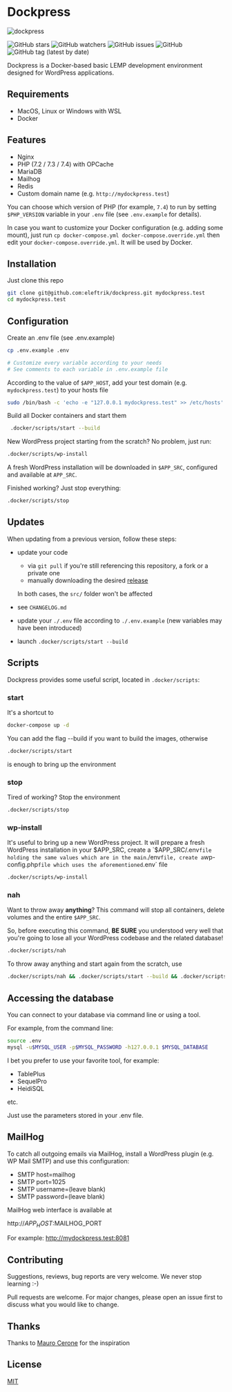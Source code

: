 Dockpress
===

![dockpress](https://user-images.githubusercontent.com/6959298/77827046-c0bab400-7113-11ea-82bc-ca1214fae140.png)

![GitHub stars](https://img.shields.io/github/stars/eleftrik/dockpress?style=social)
![GitHub watchers](https://img.shields.io/github/watchers/eleftrik/dockpress?style=social)
![GitHub issues](https://img.shields.io/github/issues/eleftrik/dockpress)
![GitHub](https://img.shields.io/github/license/eleftrik/dockpress)
![GitHub tag (latest by date)](https://img.shields.io/github/v/tag/eleftrik/dockpress?label=version)

Dockpress is a Docker-based basic LEMP development environment designed for WordPress applications.

## Requirements

* MacOS, Linux or Windows with WSL
* Docker

## Features

* Nginx
* PHP (7.2 / 7.3 / 7.4) with OPCache
* MariaDB
* Mailhog
* Redis
* Custom domain name (e.g. `http://mydockpress.test`)

You can choose which version of PHP (for example, `7.4`) to run by setting `$PHP_VERSION` variable in your
`.env` file (see `.env.example` for details).

In case you want to customize your Docker configuration (e.g. adding some mount),
just run `cp docker-compose.yml docker-compose.override.yml` then edit your
`docker-compose.override.yml`. It will be used by Docker. 

## Installation

Just clone this repo

```bash
git clone git@github.com:eleftrik/dockpress.git mydockpress.test
cd mydockpress.test
```

## Configuration

Create an .env file (see .env.example)
```bash
cp .env.example .env

# Customize every variable according to your needs
# See comments to each variable in .env.example file 
```

According to the value of `$APP_HOST`, add your test domain (e.g. `mydockpress.test`) to your hosts file
```bash
sudo /bin/bash -c 'echo -e "127.0.0.1 mydockpress.test" >> /etc/hosts'
```

Build all Docker containers and start them
```bash
 .docker/scripts/start --build
```

New WordPress project starting from the scratch? No problem, just run:
```bash
.docker/scripts/wp-install
```
A fresh WordPress installation will be downloaded in `$APP_SRC`, configured and available at `APP_SRC`.

Finished working? Just stop everything:
```bash
.docker/scripts/stop
```

## Updates

When updating from a previous version, follow these steps:
- update your code
    - via `git pull` if you're still referencing this repository, a fork or a private one
    - manually downloading the desired [release](https://github.com/eleftrik/dockpress/releases)
    
    In both cases, the `src/` folder won't be affected 
- see `CHANGELOG.md`
- update your `./.env` file according to `./.env.example`
  (new variables may have been introduced)
- launch `.docker/scripts/start --build`

## Scripts

Dockpress provides some useful script, located in `.docker/scripts`:

### start
It's a shortcut to 
```bash
docker-compose up -d
```

You can add the flag --build if you want to build the images, otherwise
```bash
.docker/scripts/start
```
is enough to bring up the environment

### stop
Tired of working? Stop the environment
```bash
.docker/scripts/stop
```

### wp-install
It's useful to bring up a new WordPress project. It will prepare a fresh WordPress installation in your $APP_SRC,
create a `$APP_SRC/.env` file holding the same values which are in the main `./env` file,
create a `wp-config.php` file which uses the aforementioned `.env` file
```bash
.docker/scripts/wp-install
```

### nah
Want to throw away **anything**?
This command will stop all containers, delete volumes and the entire `$APP_SRC`.

So, before executing this command, **BE SURE** you understood very well that
you're going to lose all your WordPress codebase and the related database!

```bash
.docker/scripts/nah
```

To throw away anything and start again from the scratch, use
```bash
.docker/scripts/nah && .docker/scripts/start --build && .docker/scripts/wp-install
```

## Accessing the database

You can connect to your database via command line or using a tool.

For example, from the command line:
```bash
source .env
mysql -u$MYSQL_USER -p$MYSQL_PASSWORD -h127.0.0.1 $MYSQL_DATABASE
```
I bet you prefer to use your favorite tool, for example:
- TablePlus
- SequelPro
- HeidiSQL

etc.

Just use the parameters stored in your .env file.


## MailHog

To catch all outgoing emails via MailHog, install a WordPress plugin
(e.g. WP Mail SMTP) and use this configuration:
* SMTP host=mailhog
* SMTP port=1025
* SMTP username=(leave blank)
* SMTP password=(leave blank)

MailHog web interface is available at

http://$APP_HOST:$MAILHOG_PORT

For example: http://mydockpress.test:8081


## Contributing
Suggestions, reviews, bug reports are very welcome.
We never stop learning :-)


Pull requests are welcome. For major changes, please open an issue first to discuss what you would like to change.

## Thanks

Thanks to [Mauro Cerone](https://github.com/ceronem) for the inspiration


## License
[MIT](https://choosealicense.com/licenses/mit/)
